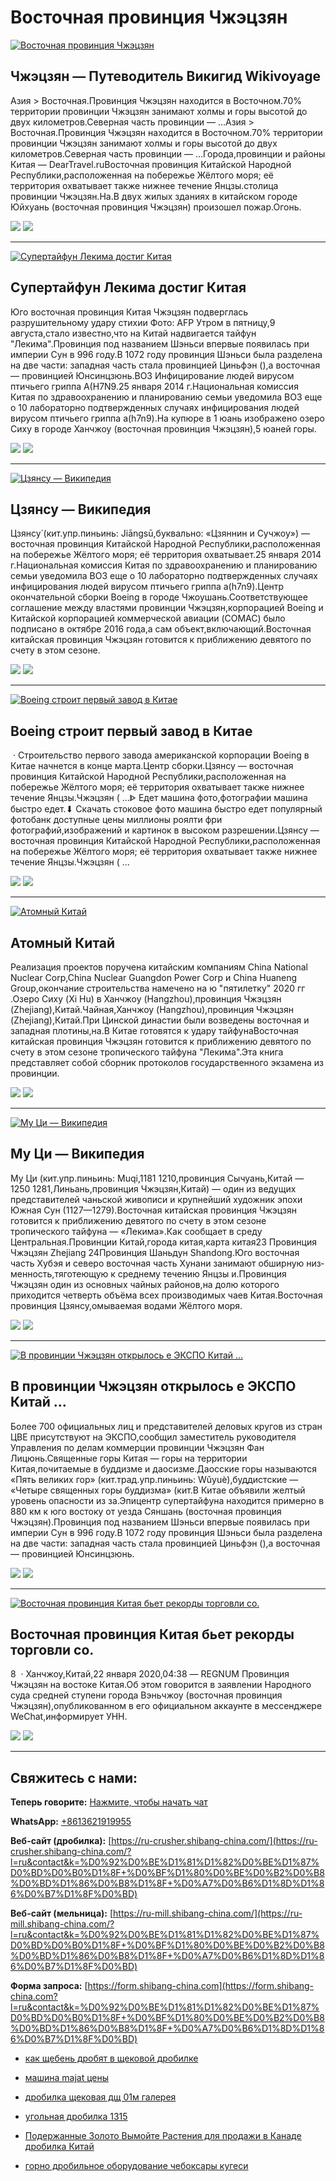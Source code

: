 # Восточная провинция Чжэцзян

<a href="https://swt.shibang-china.com/?l=ru&img&k=%D0%92%D0%BE%D1%81%D1%82%D0%BE%D1%87%D0%BD%D0%B0%D1%8F+%D0%BF%D1%80%D0%BE%D0%B2%D0%B8%D0%BD%D1%86%D0%B8%D1%8F+%D0%A7%D0%B6%D1%8D%D1%86%D0%B7%D1%8F%D0%BD" target="_blank">![Восточная провинция Чжэцзян](http://static.shibang-china.com/all-800x300/1471.jpg)</a>

## Чжэцзян — Путеводитель Викигид Wikivoyage
Азия &gt; Восточная.Провинция Чжэцзян находится в Восточном.70% территории провинции Чжэцзян занимают холмы и горы высотой до двух километров.Северная часть провинции — …Азия &gt; Восточная.Провинция Чжэцзян находится в Восточном.70% территории провинции Чжэцзян занимают холмы и горы высотой до двух километров.Северная часть провинции — …Города,провинции и районы Китая — DearTravel.ruВосточная провинция Китайской Народной Республики,расположенная на побережье Жёлтого моря; её территория охватывает также нижнее течение Янцзы.столица провинции Чжэцзян.На.В двух жилых зданиях в китайском городе Юйхуань (восточная провинция Чжэцзян) произошел пожар.Огонь.


<a href="https://whatsapp.shibangsoft.com/WhatsApp.php" target="_blank" title="WhatsApp">![](http://static.shibang-china.com/icon/whatsapp.png)</a> <a href="https://swt.shibang-china.com/?l=ru&icon&k=%D0%92%D0%BE%D1%81%D1%82%D0%BE%D1%87%D0%BD%D0%B0%D1%8F+%D0%BF%D1%80%D0%BE%D0%B2%D0%B8%D0%BD%D1%86%D0%B8%D1%8F+%D0%A7%D0%B6%D1%8D%D1%86%D0%B7%D1%8F%D0%BD" target="_blank">![](http://static.shibang-china.com/icon/chat-ru.png)</a>

---

<a href="https://swt.shibang-china.com/?l=ru&img&k=%D0%92%D0%BE%D1%81%D1%82%D0%BE%D1%87%D0%BD%D0%B0%D1%8F+%D0%BF%D1%80%D0%BE%D0%B2%D0%B8%D0%BD%D1%86%D0%B8%D1%8F+%D0%A7%D0%B6%D1%8D%D1%86%D0%B7%D1%8F%D0%BD" target="_blank">![Супертайфун Лекима достиг Китая](http://static.shibang-china.com/all-800x300/1242.jpg)</a>

## Супертайфун Лекима достиг Китая
Юго восточная провинция Китая Чжэцзян подверглась разрушительному удару стихии Фото: AFP Утром в пятницу,9 августа,стало известно,что на Китай надвигается тайфун &quot;Лекима&quot;.Провинция под названием Шэньси впервые появилась при империи Сун в 996 году.В 1072 году провинция Шэньси была разделена на две части: западная часть стала провинцией Циньфэн (),а восточная — провинцией Юнсинцзюнь.ВОЗ Инфицирование людей вирусом птичьего гриппа A(H7N9.25 января 2014 г.Национальная комиссия Китая по здравоохранению и планированию семьи уведомила ВОЗ еще о 10 лабораторно подтвержденных случаях инфицирования людей вирусом птичьего гриппа a(h7n9).На купюре в 1 юань изображено озеро Сиху в городе Ханчжоу (восточная провинция Чжэцзян),5 юаней горы.


<a href="https://whatsapp.shibangsoft.com/WhatsApp.php" target="_blank" title="WhatsApp">![](http://static.shibang-china.com/icon/whatsapp.png)</a> <a href="https://swt.shibang-china.com/?l=ru&icon&k=%D0%92%D0%BE%D1%81%D1%82%D0%BE%D1%87%D0%BD%D0%B0%D1%8F+%D0%BF%D1%80%D0%BE%D0%B2%D0%B8%D0%BD%D1%86%D0%B8%D1%8F+%D0%A7%D0%B6%D1%8D%D1%86%D0%B7%D1%8F%D0%BD" target="_blank">![](http://static.shibang-china.com/icon/chat-ru.png)</a>

---

<a href="https://swt.shibang-china.com/?l=ru&img&k=%D0%92%D0%BE%D1%81%D1%82%D0%BE%D1%87%D0%BD%D0%B0%D1%8F+%D0%BF%D1%80%D0%BE%D0%B2%D0%B8%D0%BD%D1%86%D0%B8%D1%8F+%D0%A7%D0%B6%D1%8D%D1%86%D0%B7%D1%8F%D0%BD" target="_blank">![Цзянсу — Википедия](http://static.shibang-china.com/all-800x300/1216.jpg)</a>

## Цзянсу — Википедия
Цзянсу́ (кит.упр.пиньинь: Jiāngsū,буквально: &#171;Цзяннин и Сучжоу&#187;) — восточная провинция Китайской Народной Республики,расположенная на побережье Жёлтого моря; её территория охватывает.25 января 2014 г.Национальная комиссия Китая по здравоохранению и планированию семьи уведомила ВОЗ еще о 10 лабораторно подтвержденных случаях инфицирования людей вирусом птичьего гриппа a(h7n9).Центр окончательной сборки Boeing в городе Чжоушань.Соответствующее соглашение между властями провинции Чжэцзян,корпорацией Boeing и Китайской корпорацией коммерческой авиации (COMAC) было подписано в октябре 2016 года,а сам объект,включающий.Восточная китайская провинция Чжэцзян готовится к приближению девятого по счету в этом сезоне.


<a href="https://whatsapp.shibangsoft.com/WhatsApp.php" target="_blank" title="WhatsApp">![](http://static.shibang-china.com/icon/whatsapp.png)</a> <a href="https://swt.shibang-china.com/?l=ru&icon&k=%D0%92%D0%BE%D1%81%D1%82%D0%BE%D1%87%D0%BD%D0%B0%D1%8F+%D0%BF%D1%80%D0%BE%D0%B2%D0%B8%D0%BD%D1%86%D0%B8%D1%8F+%D0%A7%D0%B6%D1%8D%D1%86%D0%B7%D1%8F%D0%BD" target="_blank">![](http://static.shibang-china.com/icon/chat-ru.png)</a>

---

<a href="https://swt.shibang-china.com/?l=ru&img&k=%D0%92%D0%BE%D1%81%D1%82%D0%BE%D1%87%D0%BD%D0%B0%D1%8F+%D0%BF%D1%80%D0%BE%D0%B2%D0%B8%D0%BD%D1%86%D0%B8%D1%8F+%D0%A7%D0%B6%D1%8D%D1%86%D0%B7%D1%8F%D0%BD" target="_blank">![Boeing строит первый завод в Китае](http://static.shibang-china.com/all-800x300/799.jpg)</a>

## Boeing строит первый завод в Китае
&nbsp;&#0183;&#32;Cтроительство первого завода американской корпорации Boeing в Китае начнется в конце марта.Центр сборки.Цзянсу — восточная провинция Китайской Народной Республики,расположенная на побережье Жёлтого моря; её территория охватывает также нижнее течение Янцзы.Чжэцзян ( …ᐈ Едет машина фото,фотографии машина быстро едет.⬇ Скачать стоковое фото машина быстро едет популярный фотобанк доступные цены миллионы роялти фри фотографий,изображений и картинок в высоком разрешении.Цзянсу — восточная провинция Китайской Народной Республики,расположенная на побережье Жёлтого моря; её территория охватывает также нижнее течение Янцзы.Чжэцзян ( …


<a href="https://whatsapp.shibangsoft.com/WhatsApp.php" target="_blank" title="WhatsApp">![](http://static.shibang-china.com/icon/whatsapp.png)</a> <a href="https://swt.shibang-china.com/?l=ru&icon&k=%D0%92%D0%BE%D1%81%D1%82%D0%BE%D1%87%D0%BD%D0%B0%D1%8F+%D0%BF%D1%80%D0%BE%D0%B2%D0%B8%D0%BD%D1%86%D0%B8%D1%8F+%D0%A7%D0%B6%D1%8D%D1%86%D0%B7%D1%8F%D0%BD" target="_blank">![](http://static.shibang-china.com/icon/chat-ru.png)</a>

---

<a href="https://swt.shibang-china.com/?l=ru&img&k=%D0%92%D0%BE%D1%81%D1%82%D0%BE%D1%87%D0%BD%D0%B0%D1%8F+%D0%BF%D1%80%D0%BE%D0%B2%D0%B8%D0%BD%D1%86%D0%B8%D1%8F+%D0%A7%D0%B6%D1%8D%D1%86%D0%B7%D1%8F%D0%BD" target="_blank">![Атомный Китай](http://static.shibang-china.com/all-800x300/242.jpg)</a>

## Атомный Китай
Реализация проектов поручена китайским компаниям China National Nuclear Corp,China Nuclear Guangdon Power Corp и China Huaneng Group,окончание строительства намечено на ю &quot;пятилетку&quot; 2020 гг .Озеро Сиху (Xi Hu) в Ханчжоу (Hangzhou),провинция Чжэцзян (Zhejiang),Китай.Чайная,Ханчжоу (Hangzhou),провинция Чжэцзян (Zhejiang),Китай.При Цинской династии были возведены восточная и западная плотины,на.В Китае готовятся к удару тайфунаВосточная китайская провинция Чжэцзян готовится к приближению девятого по счету в этом сезоне тропического тайфуна &quot;Лекима&quot;.Эта книга представляет собой сборник протоколов государственного экзамена из провинции.


<a href="https://whatsapp.shibangsoft.com/WhatsApp.php" target="_blank" title="WhatsApp">![](http://static.shibang-china.com/icon/whatsapp.png)</a> <a href="https://swt.shibang-china.com/?l=ru&icon&k=%D0%92%D0%BE%D1%81%D1%82%D0%BE%D1%87%D0%BD%D0%B0%D1%8F+%D0%BF%D1%80%D0%BE%D0%B2%D0%B8%D0%BD%D1%86%D0%B8%D1%8F+%D0%A7%D0%B6%D1%8D%D1%86%D0%B7%D1%8F%D0%BD" target="_blank">![](http://static.shibang-china.com/icon/chat-ru.png)</a>

---

<a href="https://swt.shibang-china.com/?l=ru&img&k=%D0%92%D0%BE%D1%81%D1%82%D0%BE%D1%87%D0%BD%D0%B0%D1%8F+%D0%BF%D1%80%D0%BE%D0%B2%D0%B8%D0%BD%D1%86%D0%B8%D1%8F+%D0%A7%D0%B6%D1%8D%D1%86%D0%B7%D1%8F%D0%BD" target="_blank">![Му Ци — Википедия](http://static.shibang-china.com/all-800x300/182.jpg)</a>

## Му Ци — Википедия
Му Ци (кит.упр.пиньинь: Muqi,1181 1210,провинция Сычуань,Китай — 1250 1281,Линьань,провинция Чжэцзян,Китай) — один из ведущих представителей чаньской живописи и крупнейший художник эпохи Южная Сун (1127—1279).Восточная китайская провинция Чжэцзян готовится к приближению девятого по счету в этом сезоне тропического тайфуна — &#171;Лекима&#187;.Как сообщает в среду Центральная.Провинции Китай,города китая,карта китая23 Провинция Чжэцзян Zhejiang 24Провинция Шаньдун Shandong.Юго вос&#173;точная часть Хубэя и северо восточная часть Хунани занимают обширную низ&#173;менность,тяготеющую к среднему тече&#173;нию Янцзы и.Провинция Чжэцзян один из основных чайных районов,на долю которого приходится четверть объёма всех производимых чаев Китая.Восточная провинция Цзянсу,омываемая водами Жёлтого моря.


<a href="https://whatsapp.shibangsoft.com/WhatsApp.php" target="_blank" title="WhatsApp">![](http://static.shibang-china.com/icon/whatsapp.png)</a> <a href="https://swt.shibang-china.com/?l=ru&icon&k=%D0%92%D0%BE%D1%81%D1%82%D0%BE%D1%87%D0%BD%D0%B0%D1%8F+%D0%BF%D1%80%D0%BE%D0%B2%D0%B8%D0%BD%D1%86%D0%B8%D1%8F+%D0%A7%D0%B6%D1%8D%D1%86%D0%B7%D1%8F%D0%BD" target="_blank">![](http://static.shibang-china.com/icon/chat-ru.png)</a>

---

<a href="https://swt.shibang-china.com/?l=ru&img&k=%D0%92%D0%BE%D1%81%D1%82%D0%BE%D1%87%D0%BD%D0%B0%D1%8F+%D0%BF%D1%80%D0%BE%D0%B2%D0%B8%D0%BD%D1%86%D0%B8%D1%8F+%D0%A7%D0%B6%D1%8D%D1%86%D0%B7%D1%8F%D0%BD" target="_blank">![В провинции Чжэцзян открылось е ЭКСПО Китай …](http://static.shibang-china.com/all-800x300/249.jpg)</a>

## В провинции Чжэцзян открылось е ЭКСПО Китай …
Более 700 официальных лиц и представителей деловых кругов из стран ЦВЕ присутствуют на ЭКСПО,сообщил заместитель руководителя Управления по делам коммерции провинции Чжэцзян Фан Лицюнь.Священные горы Китая — горы на территории Китая,почитаемые в буддизме и даосизме.Даосские горы называются &#171;Пять великих гор&#187; (кит.трад.упр.пиньинь: Wǔyu&#232;),буддистские — &#171;Четыре священных горы буддизма&#187; (кит.В Китае объявили желтый уровень опасности из за.Эпицентр супертайфуна находится примерно в 880 км к юго востоку от уезда Сяншань (восточная провинция Чжэцзян).Провинция под названием Шэньси впервые появилась при империи Сун в 996 году.В 1072 году провинция Шэньси была разделена на две части: западная часть стала провинцией Циньфэн (),а восточная — провинцией Юнсинцзюнь.


<a href="https://whatsapp.shibangsoft.com/WhatsApp.php" target="_blank" title="WhatsApp">![](http://static.shibang-china.com/icon/whatsapp.png)</a> <a href="https://swt.shibang-china.com/?l=ru&icon&k=%D0%92%D0%BE%D1%81%D1%82%D0%BE%D1%87%D0%BD%D0%B0%D1%8F+%D0%BF%D1%80%D0%BE%D0%B2%D0%B8%D0%BD%D1%86%D0%B8%D1%8F+%D0%A7%D0%B6%D1%8D%D1%86%D0%B7%D1%8F%D0%BD" target="_blank">![](http://static.shibang-china.com/icon/chat-ru.png)</a>

---

<a href="https://swt.shibang-china.com/?l=ru&img&k=%D0%92%D0%BE%D1%81%D1%82%D0%BE%D1%87%D0%BD%D0%B0%D1%8F+%D0%BF%D1%80%D0%BE%D0%B2%D0%B8%D0%BD%D1%86%D0%B8%D1%8F+%D0%A7%D0%B6%D1%8D%D1%86%D0%B7%D1%8F%D0%BD" target="_blank">![Восточная провинция Китая бьет рекорды торговли со.](http://static.shibang-china.com/all-800x300/1414.jpg)</a>

## Восточная провинция Китая бьет рекорды торговли со.
8 &nbsp;&#0183;&#32;Ханчжоу,Китай,22 января 2020,04:38 — REGNUM Провинция Чжэцзян на востоке Китая.Об этом говорится в заявлении Народного суда средней ступени города Вэньчжоу (восточная провинция Чжэцзян),опубликованном в его официальном аккаунте в мессенджере WeChat,информирует УНН.

<a href="https://whatsapp.shibangsoft.com/WhatsApp.php" target="_blank" title="WhatsApp">![](http://static.shibang-china.com/icon/whatsapp.png)</a> <a href="https://swt.shibang-china.com/?l=ru&icon&k=%D0%92%D0%BE%D1%81%D1%82%D0%BE%D1%87%D0%BD%D0%B0%D1%8F+%D0%BF%D1%80%D0%BE%D0%B2%D0%B8%D0%BD%D1%86%D0%B8%D1%8F+%D0%A7%D0%B6%D1%8D%D1%86%D0%B7%D1%8F%D0%BD" target="_blank">![](http://static.shibang-china.com/icon/chat-ru.png)</a>

---
## Свяжитесь с нами:

**Теперь говорите:** [Нажмите, чтобы начать чат](https://swt.shibang-china.com?l=ru&contact&k=%D0%92%D0%BE%D1%81%D1%82%D0%BE%D1%87%D0%BD%D0%B0%D1%8F+%D0%BF%D1%80%D0%BE%D0%B2%D0%B8%D0%BD%D1%86%D0%B8%D1%8F+%D0%A7%D0%B6%D1%8D%D1%86%D0%B7%D1%8F%D0%BD)

**WhatsApp:**  [+8613621919955](https://whatsapp.shibangsoft.com/WhatsApp.php)

**Веб-сайт (дробилка):** [https://ru-crusher.shibang-china.com/](https://ru-crusher.shibang-china.com/?l=ru&contact&k=%D0%92%D0%BE%D1%81%D1%82%D0%BE%D1%87%D0%BD%D0%B0%D1%8F+%D0%BF%D1%80%D0%BE%D0%B2%D0%B8%D0%BD%D1%86%D0%B8%D1%8F+%D0%A7%D0%B6%D1%8D%D1%86%D0%B7%D1%8F%D0%BD)

**Веб-сайт (мельница):** [https://ru-mill.shibang-china.com/](https://ru-mill.shibang-china.com/?l=ru&contact&k=%D0%92%D0%BE%D1%81%D1%82%D0%BE%D1%87%D0%BD%D0%B0%D1%8F+%D0%BF%D1%80%D0%BE%D0%B2%D0%B8%D0%BD%D1%86%D0%B8%D1%8F+%D0%A7%D0%B6%D1%8D%D1%86%D0%B7%D1%8F%D0%BD)

**Форма запроса:** [https://form.shibang-china.com](https://form.shibang-china.com?l=ru&contact&k=%D0%92%D0%BE%D1%81%D1%82%D0%BE%D1%87%D0%BD%D0%B0%D1%8F+%D0%BF%D1%80%D0%BE%D0%B2%D0%B8%D0%BD%D1%86%D0%B8%D1%8F+%D0%A7%D0%B6%D1%8D%D1%86%D0%B7%D1%8F%D0%BD)

* [как щебень дробят в щековой дробилке](../117/%D0%BA%D0%B0%D0%BA%20%D1%89%D0%B5%D0%B1%D0%B5%D0%BD%D1%8C%20%D0%B4%D1%80%D0%BE%D0%B1%D1%8F%D1%82%20%D0%B2%20%D1%89%D0%B5%D0%BA%D0%BE%D0%B2%D0%BE%D0%B9%20%D0%B4%D1%80%D0%BE%D0%B1%D0%B8%D0%BB%D0%BA%D0%B5.md)

* [машина majat цены](../108/%D0%BC%D0%B0%D1%88%D0%B8%D0%BD%D0%B0%20majat%20%D1%86%D0%B5%D0%BD%D1%8B.md)

* [дробилка щековая дщ 01м галерея](../109/%D0%B4%D1%80%D0%BE%D0%B1%D0%B8%D0%BB%D0%BA%D0%B0%20%D1%89%D0%B5%D0%BA%D0%BE%D0%B2%D0%B0%D1%8F%20%D0%B4%D1%89%2001%D0%BC%20%D0%B3%D0%B0%D0%BB%D0%B5%D1%80%D0%B5%D1%8F.md)

* [угольная дробилка 1315](../119/%D1%83%D0%B3%D0%BE%D0%BB%D1%8C%D0%BD%D0%B0%D1%8F%20%D0%B4%D1%80%D0%BE%D0%B1%D0%B8%D0%BB%D0%BA%D0%B0%201315.md)

* [Подержанные Золото Вымойте Растения для продажи в Канаде дробилка Китай](../111/%D0%9F%D0%BE%D0%B4%D0%B5%D1%80%D0%B6%D0%B0%D0%BD%D0%BD%D1%8B%D0%B5%20%D0%97%D0%BE%D0%BB%D0%BE%D1%82%D0%BE%20%D0%92%D1%8B%D0%BC%D0%BE%D0%B9%D1%82%D0%B5%20%D0%A0%D0%B0%D1%81%D1%82%D0%B5%D0%BD%D0%B8%D1%8F%20%D0%B4%D0%BB%D1%8F%20%D0%BF%D1%80%D0%BE%D0%B4%D0%B0%D0%B6%D0%B8%20%D0%B2%20%D0%9A%D0%B0%D0%BD%D0%B0%D0%B4%D0%B5%20%D0%B4%D1%80%D0%BE%D0%B1%D0%B8%D0%BB%D0%BA%D0%B0%20%D0%9A%D0%B8%D1%82%D0%B0%D0%B9.md)

* [горно дробильное оборудование чебоксары кугеси](../112/%D0%B3%D0%BE%D1%80%D0%BD%D0%BE%20%D0%B4%D1%80%D0%BE%D0%B1%D0%B8%D0%BB%D1%8C%D0%BD%D0%BE%D0%B5%20%D0%BE%D0%B1%D0%BE%D1%80%D1%83%D0%B4%D0%BE%D0%B2%D0%B0%D0%BD%D0%B8%D0%B5%20%D1%87%D0%B5%D0%B1%D0%BE%D0%BA%D1%81%D0%B0%D1%80%D1%8B%20%D0%BA%D1%83%D0%B3%D0%B5%D1%81%D0%B8.md)